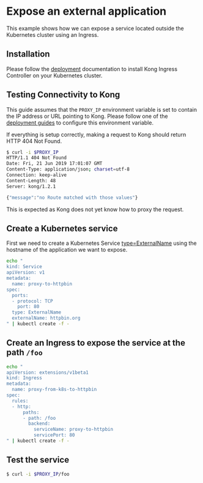 # Expose an external application
This example shows how we can expose a service located outside the Kubernetes cluster using an Ingress.

## Installation

Please follow the [deployment](../deployment) documentation to install
Kong Ingress Controller on your Kubernetes cluster.

## Testing Connectivity to Kong

This guide assumes that the `PROXY_IP` environment variable is
set to contain the IP address or URL pointing to Kong.
Please follow one of the
[deployment guides](../deployment) to configure this environment variable.

If everything is setup correctly, making a request to Kong should return
HTTP 404 Not Found.

```bash
$ curl -i $PROXY_IP
HTTP/1.1 404 Not Found
Date: Fri, 21 Jun 2019 17:01:07 GMT
Content-Type: application/json; charset=utf-8
Connection: keep-alive
Content-Length: 48
Server: kong/1.2.1

{"message":"no Route matched with those values"}
```

This is expected as Kong does not yet know how to proxy the request.

## Create a Kubernetes service

First we need to create a Kubernetes Service [type=ExternalName][0] using the hostname of the application we want to expose.

```bash
echo "
kind: Service
apiVersion: v1
metadata:
  name: proxy-to-httpbin
spec:
  ports:
  - protocol: TCP
    port: 80
  type: ExternalName
  externalName: httpbin.org
" | kubectl create -f -
```

## Create an Ingress to expose the service at the path `/foo`

```bash
echo "
apiVersion: extensions/v1beta1
kind: Ingress
metadata:
  name: proxy-from-k8s-to-httpbin
spec:
  rules:
  - http:
      paths:
      - path: /foo
        backend:
          serviceName: proxy-to-httpbin
          servicePort: 80
" | kubectl create -f -
```

## Test the service

```bash
$ curl -i $PROXY_IP/foo
```

[0]: https://kubernetes.io/docs/concepts/services-networking/service/#services-without-selectors
